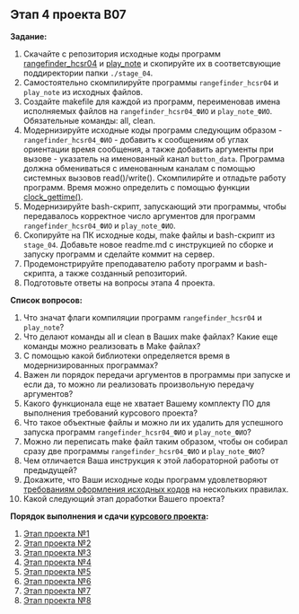 ## Этап 4 проекта В07

__Задание:__  
1. Скачайте с репозитория исходные коды программ [rangefinder_hcsr04](../../code_examples/rangefinder_hcsr04) и [play_note](../../code_examples/play_note) и скопируйте их в соответсвующие поддиректории папки `./stage_04`.
2. Самостоятельно скомпилируйте  программы `rangefinder_hcsr04` и `play_note` из исходных файлов.
3. Создайте makefile для каждой из программ, переименовав имена исполняемых файлов на `rangefinder_hcsr04_ФИО` и `play_note_ФИО`. Обязательные команды: all, clean.
4. Модернизируйте исходные коды программ следующим образом - `rangefinder_hcsr04_ФИО` - добавить к сообщениям об углах ориентации время сообщения, а также добавить аргументы при вызове - указатель на именованный канал `button_data`. Программа должна обмениваться с именованным каналам с помощью системных вызовов read()/write(). Скомпилирйте и отладьте работу программ. Время можно определить с помощью функции [clock_gettime()](https://ru.manpages.org/clock_gettime/2).
5. Модернизируйте bash-скрипт, запускающий эти программы, чтобы передавалось корректное число аргументов для программ `rangefinder_hcsr04_ФИО` и `play_note_ФИО`.
6. Скопируйте на ПК исходные коды, make файлы и bash-скрипт из `stage_04`. Добавьте новое readme.md с инструкцией по сборке и запуску программ и сделайте коммит на сервер.
7. Продемонстрируйте преподавателю работу программ и bash-скрипта, а также созданный репозиторий. 
8. Подготовьте ответы на вопросы этапа 4 проекта.

__Список вопросов:__
1. Что значат флаги компиляции программ `rangefinder_hcsr04` и `play_note`?
2. Что делают команды all и clean в Ваших make файлах? Какие еще команды можно реализовать в Make файлах?
3. С помощью какой библиотеки определяется время в модернизированных программах?
4. Важен ли порядок передачи аргументов в программы при запуске и если да, то можно ли реализовать произвольную передачу аргументов?
5. Какого функционала еще не хватает Вашему комплекту ПО для выполнения требований курсового проекта?
6. Что такое объектные файлы и можно ли их удалить для успешного запуска программ `rangefinder_hcsr04_ФИО` и `play_note_ФИО`?
7. Можно ли переписать make файл таким образом, чтобы он собирал сразу две программы `rangefinder_hcsr04_ФИО` и `play_note_ФИО`?
8. Чем отличается Ваша инструкция к этой лабораторной работы от предыдущей?
9. Докажите, что Ваши исходные коды программ удовлетворяют [требованиям оформления исходных кодов](https://www.kernel.org/doc/html/v4.10/process/coding-style.html) на нескольких правилах.
10. Какой следующий этап доработки Вашего проекта?

__Порядок выполнения и сдачи [курсового проекта](var_07_task.md):__
1. [Этап проекта №1](var_07_stage_01.md)
2. [Этап проекта №2](var_07_stage_02.md)
3. [Этап проекта №3](var_07_stage_03.md)
4. [Этап проекта №4](var_07_stage_04.md)
5. [Этап проекта №5](var_07_stage_05.md)
6. [Этап проекта №6](var_07_stage_06.md)
7. [Этап проекта №7](var_07_stage_07.md)
8. [Этап проекта №8](var_07_stage_08.md)

